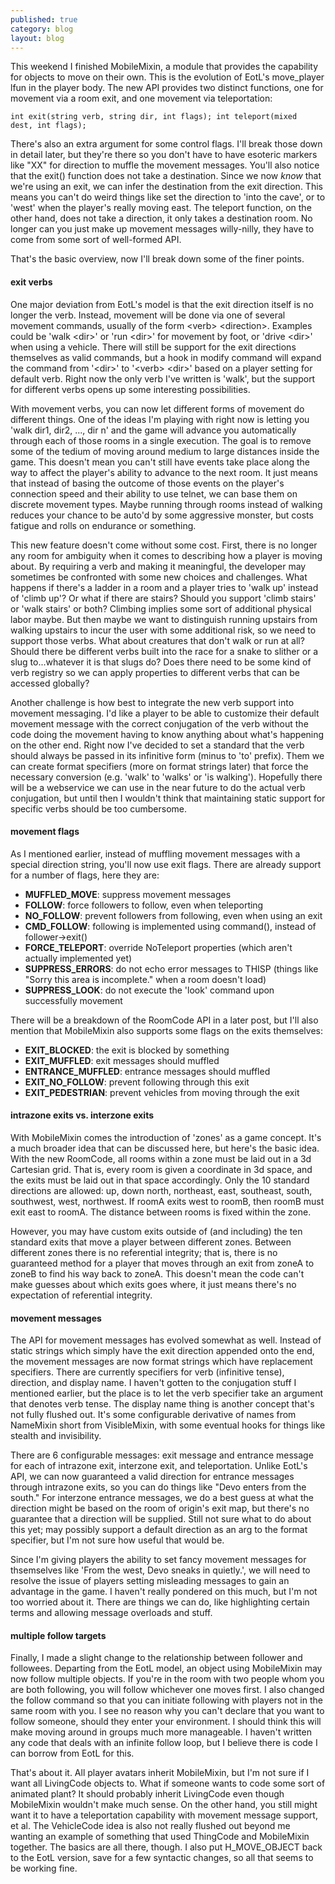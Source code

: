 ```yaml
---
published: true
category: blog
layout: blog
---
```


This weekend I finished MobileMixin, a module that provides the capability for objects to move on their own. This is the evolution of EotL's move_player lfun in the player body. The new API provides two distinct functions, one for movement via a room exit, and one movement via teleportation:

<code><pre><!--
-->int exit(string verb, string dir, int flags);
int teleport(mixed dest, int flags);
</pre></code>

There's also an extra argument for some control flags. I'll break those down in detail later, but they're there so you don't have to have esoteric markers like "XX" for direction to muffle the movement messages. You'll also notice that the exit() function does not take a destination. Since we now <i>know</i> that we're using an exit, we can infer the destination from the exit direction. This means you can't do weird things like set the direction to 'into the cave', or to 'west' when the player's really moving east. The teleport function, on the other hand, does not take a direction, it only takes a destination room. No longer can you just make up movement messages willy-nilly, they have to come from some sort of well-formed API.

That's the basic overview, now I'll break down some of the finer points.


#### exit verbs 
One major deviation from EotL's model is that the exit direction itself is no longer the verb. Instead, movement will be done via one of several movement commands, usually of the form &lt;verb&gt; &lt;direction&gt;. Examples could be 'walk &lt;dir&gt;' or 'run &lt;dir&gt;' for movement by foot, or 'drive &lt;dir&gt;' when using a vehicle. There will still be support for the exit directions themselves as valid commands, but a hook in modify command will expand the command from '&lt;dir&gt;' to '&lt;verb&gt; &lt;dir&gt;' based on a player setting for default verb. Right now the only verb I've written is 'walk', but the support for different verbs opens up some interesting possibilities. 

With movement verbs, you can now let different forms of movement do different things. One of the ideas I'm playing with right now is letting you 'walk dir1, dir2, ..., dir n' and the game will advance you automatically through each of those rooms in a single execution. The goal is to remove some of the tedium of moving around medium to large distances inside the game. This doesn't mean you can't still have events take place along the way to affect the player's ability to advance to the next room. It just means that instead of basing the outcome of those events on the player's connection speed and their ability to use telnet, we can base them on discrete movement types. Maybe running through rooms instead of walking reduces your chance to be auto'd by some aggressive monster, but costs fatigue and rolls on endurance or something.

This new feature doesn't come without some cost. First, there is no longer any room for ambiguity when it comes to describing how a player is moving about. By requiring a verb and making it meaningful, the developer may sometimes be confronted with some new choices and challenges. What happens if there's a ladder in a room and a player tries to 'walk up' instead of 'climb up'? Or what if there are stairs? Should you support 'climb stairs' or 'walk stairs' or both? Climbing implies some sort of additional physical labor maybe. But then maybe we want to distinguish running upstairs from walking upstairs to incur the user with some additional risk, so we need to support those verbs. What about creatures that don't walk or run at all? Should there be different verbs built into the race for a snake to slither or a slug to...whatever it is that slugs do? Does there need to be some kind of verb registry so we can apply properties to different verbs that can be accessed globally?

Another challenge is how best to integrate the new verb support into movement messaging. I'd like a player to be able to customize their default movement message with the correct conjugation of the verb without the code doing the movement having to know anything about what's happening on the other end. Right now I've decided to set a standard that the verb should always be passed in its infinitive form (minus to 'to' prefix). Them we can create format specifiers (more on format strings later) that force the necessary conversion (e.g. 'walk' to 'walks' or 'is walking'). Hopefully there will be a webservice we can use in the near future to do the actual verb conjugation, but until then I wouldn't think that maintaining static support for specific verbs should be too cumbersome.


#### movement flags
As I mentioned earlier, instead of muffling movement messages with a special direction string, you'll now use exit flags. There are already support for a number of flags, here they are:

* <strong>MUFFLED_MOVE</strong>: suppress movement messages
* <strong>FOLLOW</strong>: force followers to follow, even when teleporting
* <strong>NO_FOLLOW</strong>: prevent followers from following, even when using an exit
* <strong>CMD_FOLLOW</strong>: following is implemented using command(), instead of follower->exit()
* <strong>FORCE_TELEPORT</strong>: override NoTeleport properties (which aren't actually implemented yet)
* <strong>SUPPRESS_ERRORS</strong>: do not echo error messages to THISP (things like "Sorry this area is incomplete." when a room doesn't load)
* <strong>SUPPRESS_LOOK</strong>: do not execute the 'look' command upon successfully movement

There will be a breakdown of the RoomCode API in a later post, but I'll also mention that MobileMixin also supports some flags on the exits themselves:

* <strong>EXIT_BLOCKED</strong>: the exit is blocked by something
* <strong>EXIT_MUFFLED</strong>: exit messages should muffled
* <strong>ENTRANCE_MUFFLED</strong>: entrance messages should muffled
* <strong>EXIT_NO_FOLLOW</strong>: prevent following through this exit
* <strong>EXIT_PEDESTRIAN</strong>: prevent vehicles from moving through the exit


#### intrazone exits vs. interzone exits 
With MobileMixin comes the introduction of 'zones' as a game concept. It's a much broader idea that can be discussed here, but here's the basic idea. With the new RoomCode, all rooms within a zone must be laid out in a 3d Cartesian grid. That is, every room is given a coordinate in 3d space, and the exits must be laid out in that space accordingly. Only the 10 standard directions are allowed: up, down north, northeast, east, southeast, south, southwest, west, northwest. If roomA exits west to roomB, then roomB must exit east to roomA. The distance between rooms is fixed within the zone.

However, you may have custom exits outside of (and including) the ten standard exits that move a player between different zones. Between different zones there is no referential integrity; that is, there is no guaranteed method for a player that moves through an exit from zoneA to zoneB to find his way back to zoneA. This doesn't mean the code can't make guesses about which exits goes where, it just means there's no expectation of referential integrity.


#### movement messages
The API for movement messages has evolved somewhat as well. Instead of static strings which simply have the exit direction appended onto the end, the movement messages are now format strings which have replacement specifiers. There are currently specifiers for verb (infinitive tense), direction, and display name. I haven't gotten to the conjugation stuff I mentioned earlier, but the place is to let the verb specifier take an argument that denotes verb tense. The display name thing is another concept that's not fully flushed out. It's some configurable derivative of names from NameMixin short from VisibleMixin, with some eventual hooks for things like stealth and invisibility.

There are 6 configurable messages: exit message and entrance message for each of intrazone exit, interzone exit, and teleportation.  Unlike EotL's API, we can now guaranteed a valid direction for entrance messages through intrazone exits, so you can do things like "Devo enters from the south." For interzone entrance messages, we do a best guess at what the direction might be based on the room of origin's exit map, but there's no guarantee that a direction will be supplied. Still not sure what to do about this yet; may possibly support a default direction as an arg to the format specifier, but I'm not sure how useful that would be.

Since I'm giving players the ability to set fancy movement messages for thsemselves like 'From the west, Devo sneaks in quietly.', we will need to resolve the issue of players setting misleading messages to gain an advantage in the game. I haven't really pondered on this much, but I'm not too worried about it. There are things we can do, like highlighting certain terms and allowing message overloads and stuff.


#### multiple follow targets
Finally, I made a slight change to the relationship between follower and followees. Departing from the EotL model, an object using MobileMixin may now follow multiple objects. If you're in the room with two people whom you are both following, you will follow whichever one moves first. I also changed the follow command so that you can initiate following with players not in the same room with you. I see no reason why you can't declare that you want to follow someone, should they enter your environment. I should think this will make moving around in groups much more manageable. I haven't written any code that deals with an infinite follow loop, but I believe there is code I can borrow from EotL for this.


That's about it. All player avatars inherit MobileMixin, but I'm not sure if I want all LivingCode objects to. What if someone wants to code some sort of animated plant? It should probably inherit LivingCode even though MobileMixin wouldn't make much sense. On the other hand, you still might want it to have a teleportation capability with movement message support, et al. The VehicleCode idea is also not really flushed out beyond me wanting an example of something that used ThingCode and MobileMixin together. The basics are all there, though. I also put H_MOVE_OBJECT back to the EotL version, save for a few syntactic changes, so all that seems to be working fine. 
